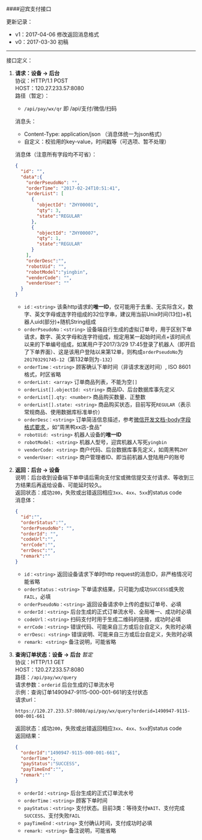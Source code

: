####迎宾支付接口

更新记录：  
  * v1：2017-04-06 修改返回消息格式
  * v0：2017-03-30 初稿

---

接口定义：

1. **请求：设备 -> 后台**  
    协议：HTTP/1.1 POST  
    HOST：120.27.233.57:8080  
    路径（暂定）：
      * `/api/pay/wx/qr` 即 /api/支付/微信/扫码

    消息头：
      * Content-Type: application/json （消息体统一为json格式）  
      * 自定义：校验用的key-value，时间戳等（可选项、暂不处理）    

    消息体（注意所有字段均不可省）：
    ```json
    {
      "id": "",
      "data":{
        "orderPseudoNo": "",
        "orderTime": "2017-02-24T10:51:41",
        "orderList": [
          {
            "objectId": "ZHY00001",
            "qty": 3,
            "state":"REGULAR"
          },
          {
            "objectId": "ZHY00007",
            "qty": 1,
            "state":"REGULAR"
          }
        ],
        "orderDesc":"",
        "robotUid": "",
        "robotModel":"yingbin",
        "venderCode": "",
        "venderUser": ""  
      }
    }
    ```
    * `id：<string>`
    该条http请求的**唯一ID**，仅可能用于去重、无实际含义，数字、英文字母或连字符组成的32位字串，建议用当前Unix时间(13位)+机器人uid(部分)+随机String组成
    * `orderPseudoNo：<string>`
    设备端自行生成的虚拟订单号，用于区别下单请求，数字、英文字母和连字符组成，规定用某一起始时间点+该时间点以来的下单编号组成，如某用户于2017/3/29 17:45登录了机器人（即开启了下单界面）、这是该用户登陆以来第12单，则构成`orderPseudoNo`为`201703291745-12`（第132单则为`-132`）
    * `orderTime：<string>`
    顾客确认下单时间（非请求发送时间）, ISO 8601格式，时区省略
    * `orderList: <array>`
    订单商品列表，不能为空`[]`
    * `orderList[].objectId: <string>`
    商品ID、后台数据库事先定义
    * `orderList[].qty: <number>`
    商品购买数量、正整数
    * `orderList[].state: <string>`
    商品购买状态，目前写死`REGULAR`（表示常规商品、使用数据库标准单价）
    * `orderDesc：<string>`
    订单简洁信息描述，参考[微信开发文档-body字段格式要求
](https://pay.weixin.qq.com/wiki/doc/api/native.php?chapter=4_2)，如“周黑鸭xx店-食品”  
    * `robotUid: <string>`
    机器人设备的**唯一ID**
    * `robotModel: <string>`
    机器人型号，迎宾机器人写死`yingbin`
    * `venderCode: <string>`
    商户代码、后台数据库事先定义，如周黑鸭`ZHY`
    * `venderUser: <string>`
    商户管理者ID、即当前机器人登陆用户的账号


2. **返回：后台 -> 设备**  
    说明：后台收到设备端下单申请后需向支付宝或微信提交支付请求、等收到三方结果后再返给设备、可能延时较久。  
    返回状态：成功`200`，失败或出错返回相应`3xx`、`4xx`、`5xx`的status code  
    消息体：
    ```json
    {
      "id":"",
      "orderStatus":"",
      "orderPseudoNo": "",
      "orderId": "",
      "codeUrl":"",
      "errCode":"",
      "errDesc":"",
      "remark":""
    }
    ```
    * `id：<string>`
    返回设备请求下单时http request的消息ID，非严格情况可能省略
    * `orderStatus：<string>`
    下单请求结果，只可能为成功`SUCCESS`或失败`FAIL`，必填
    * `orderPseudoNo：<string>`
    返回设备请求中上传的虚拟订单号、必填
    * `orderId：<string>`
    后台生成的正式订单流水号、全局唯一、成功时必填
    * `codeUrl：<string>`
    扫码支付时用于生成二维码的链接，成功时必填
    * `errCode：<string>`
    错误代码、可能来自三方或后台自定义，失败时必填
    * `errDesc: <string>`
    错误说明、可能来自三方或后台自定义，失败时必填
    * `remark: <string>`
    备注说明，可能省略  


2. **查询订单状态：设备 -> 后台**  *暂定*   
    协议：HTTP/1.1 GET  
    HOST：120.27.233.57:8080  
    路径：`/api/pay/wx/query`    
    请求参数：`orderid` 后台生成的订单流水号   
    示例：查询订单1490947-9115-000-001-661的支付状态   
    请求url：
    ```
    https://120.27.233.57:8080/api/pay/wx/query?orderid=1490947-9115-000-001-661
    ```
    返回状态：成功`200`，失败或出错返回相应`3xx`、`4xx`、`5xx`的status code  
    返回结果：
    ```json
    {
      "orderId":"1490947-9115-000-001-661",
      "orderTime":,
      "payStatus":"SUCCESS",
      "payTimeEnd":"",
      "remark":""
    }
    ```
    * `orderId：<string>`
    后台生成的正式订单流水号  
    * `orderTime：<string>`
    顾客下单时间  
    * `payStatus：<string>`
    支付状态。目前3类：等待支付`WAIT`、支付完成`SUCCESS`、支付失败`FAIL`  
    * `payTimeEnd：<string>`
    支付确认时间，支付成功时必填    
    * `remark: <string>`
    备注说明，可能省略  
